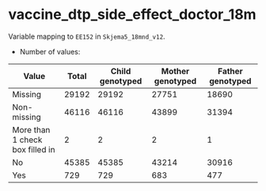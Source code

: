 # vaccine_dtp_side_effect_doctor_18m
Variable mapping to `EE152` in `Skjema5_18mnd_v12`.
- Number of values:

| Value | Total | Child genotyped | Mother genotyped | Father genotyped |
| ----- | ----- | --------------- | ---------------- | ---------------- |
| Missing | 29192 | 29192 | 27751 | 18690 |
| Non-missing | 46116 | 46116 | 43899 | 31394 |
| More than 1 check box filled in | 2 | 2 | 2 |1 |
| No | 45385 | 45385 | 43214 |30916 |
| Yes | 729 | 729 | 683 |477 |



